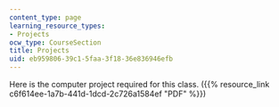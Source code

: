```yaml
---
content_type: page
learning_resource_types:
- Projects
ocw_type: CourseSection
title: Projects
uid: eb959806-39c1-5faa-3f18-36e836946efb
---
```


Here is the computer project required for this class. ({{% resource_link c6f614ee-1a7b-441d-1dcd-2c726a1584ef "PDF" %}})